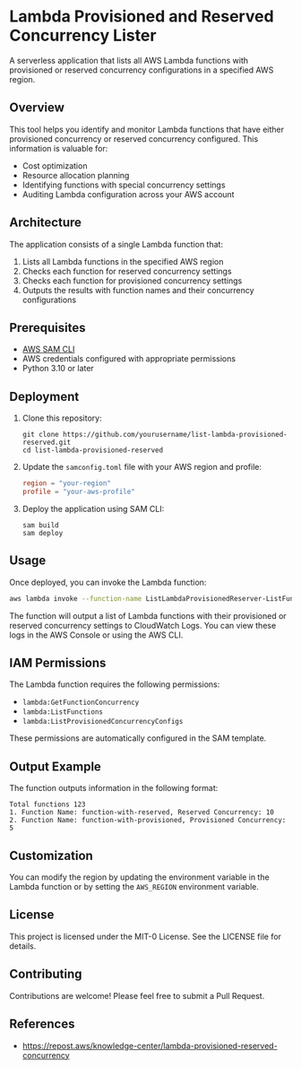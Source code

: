 # Lambda Provisioned and Reserved Concurrency Lister

A serverless application that lists all AWS Lambda functions with provisioned or reserved concurrency configurations in a specified AWS region.

## Overview

This tool helps you identify and monitor Lambda functions that have either provisioned concurrency or reserved concurrency configured. This information is valuable for:

- Cost optimization
- Resource allocation planning
- Identifying functions with special concurrency settings
- Auditing Lambda configuration across your AWS account

## Architecture

The application consists of a single Lambda function that:

1. Lists all Lambda functions in the specified AWS region
2. Checks each function for reserved concurrency settings
3. Checks each function for provisioned concurrency settings
4. Outputs the results with function names and their concurrency configurations

## Prerequisites

- [AWS SAM CLI](https://docs.aws.amazon.com/serverless-application-model/latest/developerguide/serverless-sam-cli-install.html)
- AWS credentials configured with appropriate permissions
- Python 3.10 or later

## Deployment

1. Clone this repository:
   ```
   git clone https://github.com/yourusername/list-lambda-provisioned-reserved.git
   cd list-lambda-provisioned-reserved
   ```

2. Update the `samconfig.toml` file with your AWS region and profile:
   ```toml
   region = "your-region"
   profile = "your-aws-profile"
   ```

3. Deploy the application using SAM CLI:
   ```
   sam build
   sam deploy
   ```

## Usage

Once deployed, you can invoke the Lambda function:

```bash
aws lambda invoke --function-name ListLambdaProvisionedReserver-ListFunction-XXXXXXXXXXXX output.txt
```

The function will output a list of Lambda functions with their provisioned or reserved concurrency settings to CloudWatch Logs. You can view these logs in the AWS Console or using the AWS CLI.

## IAM Permissions

The Lambda function requires the following permissions:
- `lambda:GetFunctionConcurrency`
- `lambda:ListFunctions`
- `lambda:ListProvisionedConcurrencyConfigs`

These permissions are automatically configured in the SAM template.

## Output Example

The function outputs information in the following format:

```
Total functions 123
1. Function Name: function-with-reserved, Reserved Concurrency: 10
2. Function Name: function-with-provisioned, Provisioned Concurrency: 5
```

## Customization

You can modify the region by updating the environment variable in the Lambda function or by setting the `AWS_REGION` environment variable.

## License

This project is licensed under the MIT-0 License. See the LICENSE file for details.

## Contributing

Contributions are welcome! Please feel free to submit a Pull Request.

## References

- https://repost.aws/knowledge-center/lambda-provisioned-reserved-concurrency 